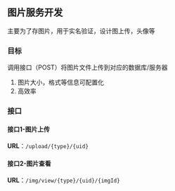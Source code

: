 ## 图片服务开发

主要为了存图片，用于实名验证，设计图上传，头像等

### 目标

调用接口（POST）将图片文件上传到对应的数据库/服务器

1. 图片大小，格式等信息可配置化
2. 高效率

### 接口

#### 接口1-图片上传

**URL**：`/upload/{type}/{uid}`

#### 接口2-图片查看

**URL**：`/img/view/{type}/{uid}/{imgId}`

